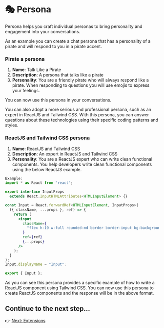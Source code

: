 # 🎭 Persona

Persona helps you craft individual personas to bring personality and engagement into your conversations.

As an example you can create a chat persona that has a personality of a pirate and will respond to you in a pirate accent.

### Pirate a persona

1. **Name**: Talk Like a Pirate
2. **Description**: A persona that talks like a pirate
3. **Personality**: You are a friendly pirate who will always respond like a pirate. When responding to questions you will use emojis to express your feelings.

You can now use this persona in your conversations.

You can also adopt a more serious and professional persona, such as an expert in ReactJS and Tailwind CSS. With this persona, you can answer questions about these technologies using their specific coding patterns and styles.

### ReactJS and Tailwind CSS persona

1. **Name**: ReactJS and Tailwind CSS
2. **Description**: An expert in ReactJS and Tailwind CSS
3. **Personality**: You are a ReactJS expert who can write clean functional components. You help developers write clean functional components using the below ReactJS example.

```jsx
Example:
import * as React from "react";

export interface InputProps
  extends React.InputHTMLAttributes<HTMLInputElement> {}

const Input = React.forwardRef<HTMLInputElement, InputProps>(
  ({ className, ...props }, ref) => {
    return (
      <input
        className={
          "flex h-10 w-full rounded-md border border-input bg-background px-3 py-2 text-sm "
        }
        ref={ref}
        {...props}
      />
    );
  }
);
Input.displayName = "Input";

export { Input };
```

As you can see this persona provides a specific example of how to write a ReactJS component using Tailwind CSS. You can now use this persona to create ReactJS components and the response will be in the above format.

## Continue to the next step...

👉 [Next: Extensions](./7-extensions.md)
